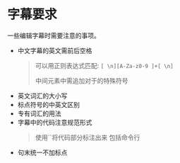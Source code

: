 # 字幕要求

一些编辑字幕时需要注意的事项。

- 中文字幕的英文需前后空格
    > 可以用正则表达式匹配: `[ \n][A-Za-z0-9 ]+[ \n]`
    >
    > 中间元素中需追加对于的特殊符号
- 英文词汇的大小写
- 标点符号的中英文区别
- 专有词汇的用法
- 字幕中的代码注意规范形式
    > 使用``将代码部分标注出来
    > 包括命令行
- 句末统一不加标点